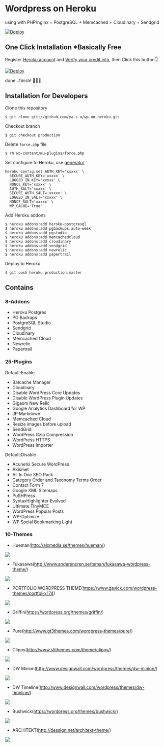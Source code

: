 # Wordpress on Heroku

using with PHP/nginx + PostgreSQL + Memcached + Cloudinary + Sendgrid

[![Deploy](https://blog.logentries.com/wp-content/uploads/2014/09/deploy-to-heroku.png)](https://heroku.com/deploy?template=https://github.com/ya-s-u/wp-on-heroku/tree/production)


## One Click Installation *Basically Free
Register [Heroku account](https://signup.heroku.com/www-header) and [Verify your credit info](https://devcenter.heroku.com/articles/account-verification#verification-requirement), then Click this button:point_down:

[![Deploy](https://www.herokucdn.com/deploy/button.png)](https://heroku.com/deploy?template=https://github.com/ya-s-u/wp-on-heroku/tree/production)

done...finish! :tada::tada::tada:


## Installation for Developers
Clone this repository

```
$ git clone git://github.com/ya-s-u/wp-on-heroku.git
```

Checkout branch

```
$ git checkout production
```

Delete ``force.php`` file 

```
$ rm wp-content/mu-plugins/force.php
```

Set configure to Heroku, use [generator](https://api.wordpress.org/secret-key/1.1/salt/)

```
heroku config:set AUTH_KEY='xxxxx' \
  SECURE_AUTH_KEY='xxxxx' \
  LOGGED_IN_KEY='xxxxx' \
  NONCE_KEY='xxxxx' \
  AUTH_SALT='xxxxx' \
  SECURE_AUTH_SALT='xxxxx' \
  LOGGED_IN_SALT='xxxxx' \
  NONCE_SALT='xxxxx' \
  WP_CACHE='True'
```

Add Heroku addons

```
$ heroku addons:add heroku-postgresql
$ heroku addons:add pgbackups:auto-week
$ heroku addons:add pgstudio
$ heroku addons:add memcachedcloud
$ heroku addons:add cloudinary
$ heroku addons:add sendgrid
$ heroku addons:add newrelic
$ heroku addons:add papertrail
```

Deploy to Heroku

```
$ git push heroku production:master
```


## Contains

### 8-Addons
- Heroku Postgres
- PG Backups
- PostgreSQL Studio
- Sendgrid
- Cloudinary
- Memcached Cloud
- Newrelic
- Papertrail


### 25-Plugins
Default:Enable

- Batcache Manager
- Cloudinary
- Disable WordPress Core Updates
- Disable WordPress Plugin Updates
- Gigaom New Relic
- Google Analytics Dashboard for WP
- JP Markdown
- Memcached Cloud
- Resize images before upload
- SendGrid
- WordPress Gzip Compression
- WordPress HTTPS
- WordPress Importer

Default:Disable

- Acunetix Secure WordPress
- Akismet
- All In One SEO Pack
- Category Order and Taxonomy Terms Order
- Contact Form 7
- Google XML Sitemaps
- PuSHPress
- SyntaxHighlighter Evolved
- Ultimate TinyMCE
- WordPress Popular Posts
- WP-Optimize
- WP Social Bookmarking Light


### 10-Themes
- Hueman(http://alxmedia.se/themes/hueman/)

![](https://raw.githubusercontent.com/ya-s-u/wp-on-heroku/production/wp-content/themes/hueman/screenshot.png)

- Fukasawa(http://www.andersnoren.se/teman/fukasawa-wordpress-theme/)

![](https://raw.githubusercontent.com/ya-s-u/wp-on-heroku/production/wp-content/themes/fukasawa/screenshot.png)

- PORTFOLIO WORDPRESS THEME(https://www.gavick.com/wordpress-themes/portfolio,174)

![](https://raw.githubusercontent.com/ya-s-u/wp-on-heroku/production/wp-content/themes/gk-portfolio/screenshot.png)

- Griffin(https://wordpress.org/themes/griffin/)

![](https://raw.githubusercontent.com/ya-s-u/wp-on-heroku/production/wp-content/themes/griffin/screenshot.png)

- Pure(http://www.gt3themes.com/wordpress-themes/pure/)

![](https://raw.githubusercontent.com/ya-s-u/wp-on-heroku/production/wp-content/themes/gt3-wp-pure/screenshot.png)

- Clippy(http://www.s5themes.com/theme/clippy/)

![](https://raw.githubusercontent.com/ya-s-u/wp-on-heroku/production/wp-content/themes/clippy/screenshot.jpg)

- DW Minion(http://www.designwall.com/wordpress/themes/dw-minion/)

![](https://raw.githubusercontent.com/ya-s-u/wp-on-heroku/production/wp-content/themes/dw-minion/screenshot.png)

- DW Timeline(http://www.designwall.com/wordpress/themes/dw-timeline/)

![](https://raw.githubusercontent.com/ya-s-u/wp-on-heroku/production/wp-content/themes/dw-timeline/screenshot.png)

- Bushwick(https://wordpress.org/themes/bushwick/)

![](https://raw.githubusercontent.com/ya-s-u/wp-on-heroku/production/wp-content/themes/bushwick/screenshot.png)

- ARCHITEKT(http://dessign.net/architekt-theme/)

![](https://raw.githubusercontent.com/ya-s-u/wp-on-heroku/production/wp-content/themes/architekttheme/screenshot.jpg)
